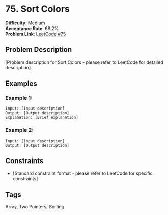 # 75. Sort Colors

**Difficulty**: Medium  
**Acceptance Rate**: 68.2%  
**Problem Link**: [LeetCode #75](https://leetcode.com/problems/sort-colors/)

## Problem Description

[Problem description for Sort Colors - please refer to LeetCode for detailed description]

## Examples

### Example 1:
```
Input: [Input description]
Output: [Output description]
Explanation: [Brief explanation]
```

### Example 2:
```
Input: [Input description]
Output: [Output description]
```

## Constraints

- [Standard constraint format - please refer to LeetCode for specific constraints]

## Tags
Array, Two Pointers, Sorting